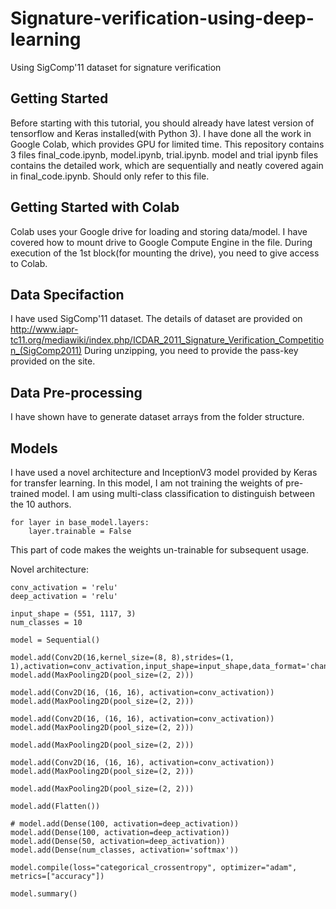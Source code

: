 # Signature-verification-using-deep-learning
Using SigComp'11 dataset for signature verification

## Getting Started 
Before starting with this tutorial, you should already have latest version of tensorflow and Keras installed(with Python 3). I have done all the work in Google Colab, which provides GPU for limited time. This repository contains 3 files final_code.ipynb, model.ipynb, trial.ipynb. model and trial ipynb files contains the detailed work, which are sequentially and neatly covered again in final_code.ipynb. Should only refer to this file.

## Getting Started with Colab
Colab uses your Google drive for loading and storing data/model. I have covered how to mount drive to Google Compute Engine in the file. During execution of the 1st block(for mounting the drive), you need to give access to Colab.

## Data Specifaction
I have used SigComp'11 dataset. The details of dataset are provided on http://www.iapr-tc11.org/mediawiki/index.php/ICDAR_2011_Signature_Verification_Competition_(SigComp2011) During unzipping, you need to provide the pass-key provided on the site.

## Data Pre-processing
I have shown have to generate dataset arrays from the folder structure.

## Models
I have used a novel architecture and InceptionV3 model provided by Keras for transfer learning. In this model, I am not training the weights of pre-trained model. I am using multi-class classification to distinguish between the 10 authors.
```
for layer in base_model.layers:
    layer.trainable = False
```
This part of code makes the weights un-trainable for subsequent usage.

Novel architecture:
```
conv_activation = 'relu'
deep_activation = 'relu'

input_shape = (551, 1117, 3)
num_classes = 10

model = Sequential()

model.add(Conv2D(16,kernel_size=(8, 8),strides=(1, 1),activation=conv_activation,input_shape=input_shape,data_format='channels_last'))
model.add(MaxPooling2D(pool_size=(2, 2)))

model.add(Conv2D(16, (16, 16), activation=conv_activation))
model.add(MaxPooling2D(pool_size=(2, 2)))

model.add(Conv2D(16, (16, 16), activation=conv_activation))
model.add(MaxPooling2D(pool_size=(2, 2)))

model.add(MaxPooling2D(pool_size=(2, 2)))

model.add(Conv2D(16, (16, 16), activation=conv_activation))
model.add(MaxPooling2D(pool_size=(2, 2)))

model.add(MaxPooling2D(pool_size=(2, 2)))

model.add(Flatten())

# model.add(Dense(100, activation=deep_activation))
model.add(Dense(100, activation=deep_activation))
model.add(Dense(50, activation=deep_activation))
model.add(Dense(num_classes, activation='softmax'))

model.compile(loss="categorical_crossentropy", optimizer="adam", metrics=["accuracy"])  

model.summary()
```

